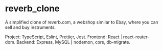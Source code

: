 # reverb_clone

A simplified clone of reverb.com, a webshop similar to Ebay, where you can sell and buy instruments.

Project: TypeScript, Eslint, Prettier, Jest.
Frontend: React | react-router-dom.
Backend: Express, MySQL | nodemon, cors, db-migrate.
